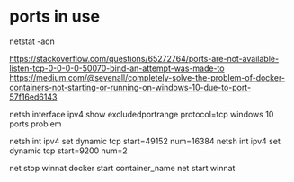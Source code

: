 # ports in use
netstat -aon

https://stackoverflow.com/questions/65272764/ports-are-not-available-listen-tcp-0-0-0-0-50070-bind-an-attempt-was-made-to
https://medium.com/@sevenall/completely-solve-the-problem-of-docker-containers-not-starting-or-running-on-windows-10-due-to-port-57f16ed6143

netsh interface ipv4 show excludedportrange protocol=tcp
windows 10 ports problem

netsh int ipv4 set dynamic tcp start=49152 num=16384
netsh int ipv4 set dynamic tcp start=9200 num=2


net stop winnat
docker start container_name
net start winnat